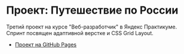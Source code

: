 # Проект: Путешествие по России

Третий проект на курсе "Веб-разработчик" в Яндекс Практикуме.
Спринт посвящен адаптивной верстке и CSS Grid Layout.

* [Проект на GitHub Pages](https://evgenia-n.github.io/russian-travel/index.html)